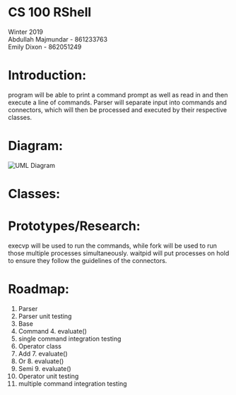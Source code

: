 # CS 100 RShell
Winter 2019  
Abdullah Majmundar - 861233763  
Emily Dixon - 862051249

# Introduction:

program will be able to print a command prompt as well as read in and then execute a line of commands. Parser will separate input into commands and connectors, which will then be processed and executed by their respective classes.


# Diagram:

![UML Diagram](https://github.com/cs100/spring-2019-assignment-cs100-abdullah-emily/blob/master/IMAGES/UML%20Diagram.png)

# Classes:

# Prototypes/Research:

execvp will be used to run the commands, while fork will be used to run those multiple processes simultaneously. waitpid will put processes on hold to ensure they follow the guidelines of the connectors.

# Roadmap:

1. Parser
2. Parser unit testing
3. Base
4. Command
    4. evaluate()
5. single command integration testing
6. Operator class
7. Add
   7. evaluate()
8. Or
   8. evaluate()
9. Semi
   9. evaluate()
10. Operator unit testing
11. multiple command integration testing


